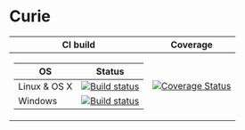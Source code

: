 # Curie

<table>
	<thead>
		<tr>
			<th>CI build</th>
			<th>Coverage</th>
		</tr>
	</thead>
	<tr>
		<td>
			<table>
				<thead>
					<tr>
						<th>OS</th>
						<th>Status</th>
					</tr>
				</thead>
				<tr>
					<td>Linux &amp; OS X</td>
					<td>
						<!-- [![Build Status](https://travis-ci.org/project-renard/curie.png?branch=master)](https://travis-ci.org/project-renard/curie) -->
						<a href="https://travis-ci.org/project-renard/curie"><img src="https://travis-ci.org/project-renard/curie.png?branch=master" alt="Build status" /></a>
					</td>
				</tr>
				<tr>
					<td> Windows </td>
					<td>
						<!-- [![Build status](https://ci.appveyor.com/api/projects/status/d1oln5wwo7rkyxp0/branch/master?svg=true)](https://ci.appveyor.com/project/zmughal/curie/branch/master) -->
						<a href="https://ci.appveyor.com/project/zmughal/curie/branch/master"><img src="https://ci.appveyor.com/api/projects/status/d1oln5wwo7rkyxp0/branch/master?svg=true" alt="Build status" /></a>
					</td>
				</tr>
			</table>
		</td>
		<td>
			<!-- [![Coverage Status](https://coveralls.io/repos/project-renard/curie/badge.png?branch=master)](https://coveralls.io/r/project-renard/curie?branch=master) -->
			<a href="https://coveralls.io/r/project-renard/curie?branch=master"><img src="https://coveralls.io/repos/project-renard/curie/badge.png?branch=master" alt="Coverage Status" /></a>
		</td>
	</tr>
</table>

